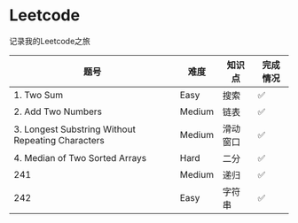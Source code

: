 # Leetcode
记录我的Leetcode之旅


|  题号   | 难度  | 知识点   | 完成情况  |
|  ----  | ----  | ----  | ----  |
| 1. Two Sum| Easy |搜索 | ✅ |
|2. Add Two Numbers |  Medium|链表 | ✅ |
|3. Longest Substring Without Repeating Characters|Medium|滑动窗口| ✅|
|4. Median of Two Sorted Arrays|Hard|二分| ✅|
|241|Medium|递归|✅|
|242|Easy|字符串|✅|

